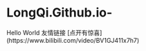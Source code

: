# LongQi.Github.io-
<html>
<body>
Hello World
</body>
</html>
友情链接
[点开有惊喜](https://www.bilibili.com/video/BV1GJ411x7h7)

